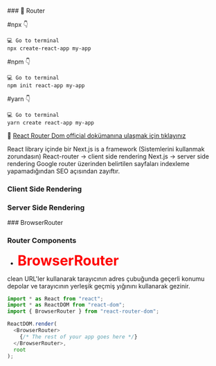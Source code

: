 
### 🚩 Router

#npx 👇
```
💻 Go to terminal
npx create-react-app my-app
```
#npm  👇
```
💻 Go to terminal
npm init react-app my-app
```
#yarn 👇
```
💻 Go to terminal
yarn create react-app my-app
```
🔹 [React Router Dom official dokümanına ulaşmak için tıklayınız](https://reactrouter.com/en/main) 

React library içinde bir Next.js is a framework (Sistemlerini kullanmak zorundasın)
React-router -> client side rendering
Next.js -> server side rendering
Google router üzerinden belirtilen sayfaları indexleme yapamadığından SEO açısından zayıftır.

### Client Side Rendering

### Server Side Rendering

### BrowserRouter

### Router Components

 - <span style="color:red;font-weight:bolder;font-size:2rem">BrowserRouter</span>

clean  URL'ler kullanarak tarayıcının adres çubuğunda geçerli konumu depolar ve tarayıcının yerleşik geçmiş yığınını kullanarak gezinir.
```js
import * as React from "react";
import * as ReactDOM from "react-dom";
import { BrowserRouter } from "react-router-dom";

ReactDOM.render(
  <BrowserRouter>
    {/* The rest of your app goes here */}
  </BrowserRouter>,
  root
);
```